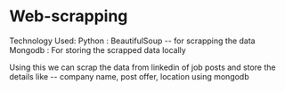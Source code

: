 # Web-scrapping
Technology Used:
  Python :  BeautifulSoup -- for scrapping the data 
  Mongodb :  For storing the scrapped data locally
  
Using this we can scrap the data from linkedin of job posts and store the details like -- 
company name, post offer, location using mongodb
